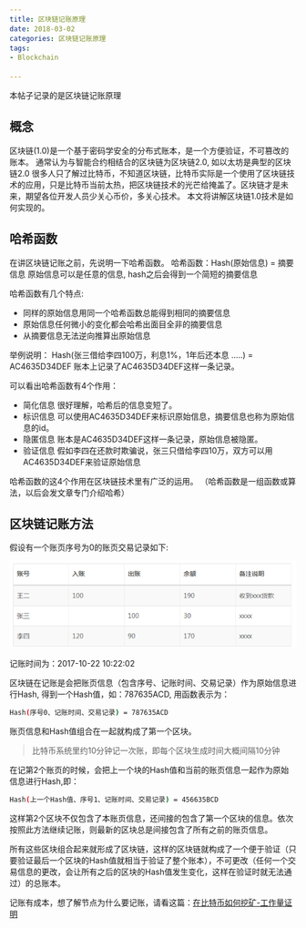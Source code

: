 ```yaml
---
title: 区块链记账原理
date: 2018-03-02
categories: 区块链记账原理
tags:
- Blockchain

---
```

本帖子记录的是区块链记账原理


## 概念

区块链(1.0)是一个基于密码学安全的分布式账本，是一个方便验证，不可篡改的账本。
通常认为与智能合约相结合的区块链为区块链2.0, 如以太坊是典型的区块链2.0
很多人只了解过比特币，不知道区块链，比特币实际是一个使用了区块链技术的应用，只是比特币当前太热，把区块链技术的光芒给掩盖了。区块链才是未来，期望各位开发人员少关心币价，多关心技术。
本文将讲解区块链1.0技术是如何实现的。


## 哈希函数

在讲区块链记账之前，先说明一下哈希函数。
哈希函数：Hash(原始信息) = 摘要信息
原始信息可以是任意的信息, hash之后会得到一个简短的摘要信息

哈希函数有几个特点:
- 同样的原始信息用同一个哈希函数总能得到相同的摘要信息
- 原始信息任何微小的变化都会哈希出面目全非的摘要信息
- 从摘要信息无法逆向推算出原始信息

举例说明：
Hash(张三借给李四100万，利息1%，1年后还本息 …..) = AC4635D34DEF
账本上记录了AC4635D34DEF这样一条记录。

可以看出哈希函数有4个作用：
- 简化信息
  很好理解，哈希后的信息变短了。
- 标识信息
  可以使用AC4635D34DEF来标识原始信息，摘要信息也称为原始信息的id。
- 隐匿信息
  账本是AC4635D34DEF这样一条记录，原始信息被隐匿。
- 验证信息
  假如李四在还款时欺骗说，张三只借给李四10万，双方可以用AC4635D34DEF来验证原始信息

哈希函数的这4个作用在区块链技术里有广泛的运用。
（哈希函数是一组函数或算法，以后会发文章专门介绍哈希）


## 区块链记账方法

假设有一个账页序号为0的账页交易记录如下:

![blockchain-5](/images/blockchain-5.png)

记账时间为：2017-10-22 10:22:02

区块链在记账是会把账页信息（包含序号、记账时间、交易记录）作为原始信息进行Hash, 得到一个Hash值，如：787635ACD, 用函数表示为：

```bash
Hash(序号0、记账时间、交易记录) = 787635ACD
```

账页信息和Hash值组合在一起就构成了第一个区块。

> 比特币系统里约10分钟记一次账，即每个区块生成时间大概间隔10分钟

在记第2个账页的时候，会把上一个块的Hash值和当前的账页信息一起作为原始信息进行Hash,即：

```bash
Hash(上一个Hash值、序号1、记账时间、交易记录) = 456635BCD
```

这样第2个区块不仅包含了本账页信息，还间接的包含了第一个区块的信息。依次按照此方法继续记账，则最新的区块总是间接包含了所有之前的账页信息。

所有这些区块组合起来就形成了区块链，这样的区块链就构成了一个便于验证（只要验证最后一个区块的Hash值就相当于验证了整个账本），不可更改（任何一个交易信息的更改，会让所有之后的区块的Hash值发生变化，这样在验证时就无法通过）的总账本。


记账有成本，想了解节点为什么要记账，请看这篇：[在比特币如何挖矿-工作量证明](https://polaris0112.github.io/2018/03/03/blockchain-pow/)



